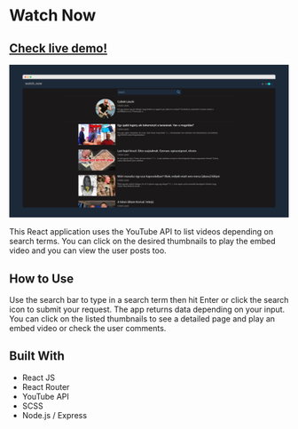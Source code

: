 # Watch Now

## [Check live demo!](https://mbr-mf.netlify.com/)

![Thumbnail](watch-now.jpg)

This React application uses the YouTube API to list videos depending on search terms. You can click on the desired thumbnails to play the embed video and you can view the user posts too.

## How to Use

Use the search bar to type in a search term then hit Enter or click the search icon to submit your request. The app returns data depending on your input. You can click on the listed thumbnails to see a detailed page and play an embed video or check the user comments. 

## Built With

- React JS
- React Router
- YouTube API
- SCSS
- Node.js / Express
